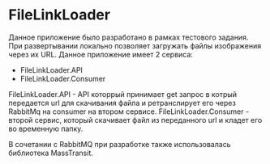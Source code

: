 # FileLinkLoader
Данное приложение было разработано в рамках тестового задания.
При развертывании локально позволяет загружать файлы изображения через их URL.
Данное приложение имеет 2 сервиса:

* FileLinkLoader.API
* FileLinkLoader.Consumer

FileLinkLoader.API - API которрый принимает get запрос в котрый передается url для скачивания файла и ретранслирует его через RabbitMq на consumer на втором сервисе.
FileLinkLoader.Consumer - второй сервис, который скачивает файл из переданного url и кладет его во временную папку.

В сочетании с RabbitMQ при разработке также использовалась библиотека MassTransit.
